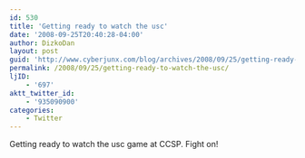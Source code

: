 ```yaml
---
id: 530
title: 'Getting ready to watch the usc'
date: '2008-09-25T20:40:28-04:00'
author: DizkoDan
layout: post
guid: 'http://www.cyberjunx.com/blog/archives/2008/09/25/getting-ready-to-watch-the-usc/'
permalink: /2008/09/25/getting-ready-to-watch-the-usc/
ljID:
    - '697'
aktt_twitter_id:
    - '935090900'
categories:
    - Twitter
---
```


Getting ready to watch the usc game at CCSP. Fight on!